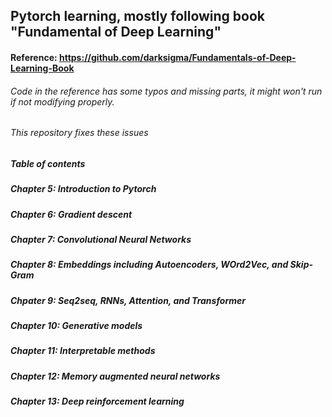 ## Pytorch learning, mostly following book "Fundamental of Deep Learning"

#### Reference: https://github.com/darksigma/Fundamentals-of-Deep-Learning-Book
###### Code in the reference has some typos and missing parts, it might won't run if not modifying properly.
###### This repository fixes these issues

##### Table of contents

##### Chapter 5: Introduction to Pytorch
##### Chapter 6: Gradient descent
##### Chapter 7: Convolutional Neural Networks
##### Chapter 8: Embeddings including Autoencoders, WOrd2Vec, and Skip-Gram
##### Chpater 9: Seq2seq, RNNs, Attention, and Transformer
##### Chapter 10: Generative models
##### Chapter 11: Interpretable methods
##### Chapter 12: Memory augmented neural networks
##### Chapter 13: Deep reinforcement learning